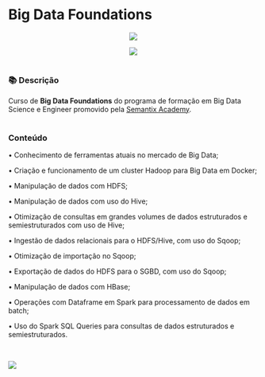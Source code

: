 # Big Data Foundations

<p align="center">
<img src="https://github.com/claudiaanjos/big-data-foundations/blob/main/images/logo_semantix.png"/>
</p>

<p align="center">
<img src="https://img.shields.io/static/v1?label=Status&message=CONCLUIDO&color=blue&style=for-the-badge"/>
</p>

#


### 📚  Descrição

Curso de **Big Data Foundations** do programa de formação em Big Data Science e Engineer promovido pela [Semantix Academy](https://us.semantix.ai/academy).

#

### Conteúdo


• Conhecimento de ferramentas atuais no mercado de Big Data;

• Criação e funcionamento de um cluster Hadoop para Big Data em Docker;

• Manipulação de dados com HDFS;  

• Manipulação de dados com uso do Hive;

• Otimização de consultas em grandes volumes de dados estruturados e semiestruturados com uso de Hive;

• Ingestão de dados relacionais para o HDFS/Hive, com uso do Sqoop;

• Otimização de importação no Sqoop;

• Exportação de dados do HDFS para o SGBD, com uso do Sqoop;

• Manipulação de dados com HBase;

• Operações com Dataframe em Spark para processamento de dados em batch;

• Uso do Spark SQL Queries para consultas de dados estruturados e semiestruturados.


&nbsp;



<a href="https://www.linkedin.com/in/claudia-nogueira-dos-anjos-b71726215/" target="_blank">
        <img src="https://img.shields.io/badge/claudiaanjos-%230077B5.svg?&style=for-the-badge&logo=linkedin&logoColor=white&link=mailto:https://www.linkedin.com/in/claudia-nogueira-dos-anjos-093407180/">
</a>
